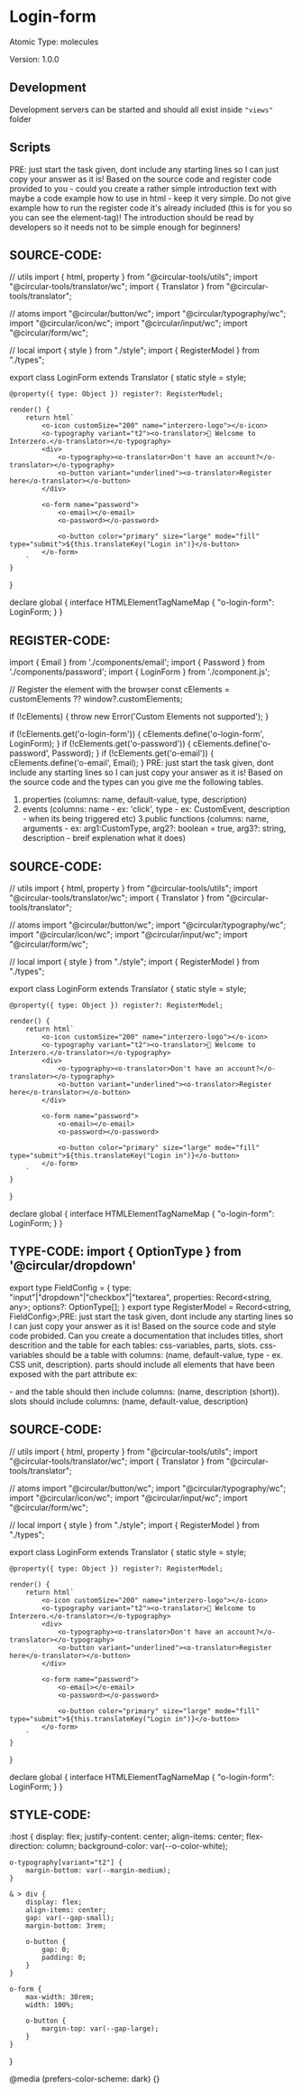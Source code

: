# Login-form

Atomic Type: molecules

Version: 1.0.0

## Development 
Development servers can be started and should all exist inside `"views"` folder

## Scripts 
PRE: just start the task given, dont include any starting lines so I can just copy your answer as it is!
 Based on the source code and register code provided to you - could you create a rather simple introduction text with maybe a code example how to use in html - keep it very simple. Do not give example how to run the register code it's already included (this is for you so you can see the element-tag)! The introduction should be read by developers so it needs not to be simple enough for beginners!

## SOURCE-CODE:
// utils 
import { html, property } from "@circular-tools/utils";
import "@circular-tools/translator/wc";
import { Translator } from "@circular-tools/translator";

// atoms 
import "@circular/button/wc";
import "@circular/typography/wc";
import "@circular/icon/wc";
import "@circular/input/wc";
import "@circular/form/wc";

// local 
import { style } from "./style";
import { RegisterModel } from "./types";

export class LoginForm extends Translator {
    static style = style;

    @property({ type: Object }) register?: RegisterModel;

    render() {
        return html`
            <o-icon customSize="200" name="interzero-logo"></o-icon>
            <o-typography variant="t2"><o-translator>👋 Welcome to Interzero.</o-translator></o-typography>
            <div>
                <o-typography><o-translator>Don't have an account?</o-translator></o-typography>
                <o-button variant="underlined"><o-translator>Register here</o-translator></o-button>
            </div>

            <o-form name="password">
                <o-email></o-email>
                <o-password></o-password>

                <o-button color="primary" size="large" mode="fill" type="submit">${this.translateKey("Login in")}</o-button>
            </o-form>
        `
    }
}


declare global {
    interface HTMLElementTagNameMap {
        "o-login-form": LoginForm;
    }
}
## REGISTER-CODE:
import { Email } from './components/email';
import { Password } from './components/password';
import { LoginForm } from './component.js';

// Register the element with the browser
const cElements = customElements ?? window?.customElements;

if (!cElements) {
  throw new Error('Custom Elements not supported');
}

if (!cElements.get('o-login-form')) {
  cElements.define('o-login-form', LoginForm);
}
if (!cElements.get('o-password')) {
  cElements.define('o-password', Password);
}
if (!cElements.get('o-email')) {
  cElements.define('o-email', Email);
}
PRE: just start the task given, dont include any starting lines so I can just copy your answer as it is!
 Based on the source code and the types can you give me the following tables. 
1. properties (columns: name, default-value, type, description) 
2. events (columns: name - ex: 'click', type - ex: CustomEvent<ClickEvent>, description - when its being triggered etc) 
3.public functions (columns: name, arguments - ex: arg1:CustomType, arg2?: boolean = true, arg3?: string, description - breif explenation what it does)

## SOURCE-CODE:
 // utils 
import { html, property } from "@circular-tools/utils";
import "@circular-tools/translator/wc";
import { Translator } from "@circular-tools/translator";

// atoms 
import "@circular/button/wc";
import "@circular/typography/wc";
import "@circular/icon/wc";
import "@circular/input/wc";
import "@circular/form/wc";

// local 
import { style } from "./style";
import { RegisterModel } from "./types";

export class LoginForm extends Translator {
    static style = style;

    @property({ type: Object }) register?: RegisterModel;

    render() {
        return html`
            <o-icon customSize="200" name="interzero-logo"></o-icon>
            <o-typography variant="t2"><o-translator>👋 Welcome to Interzero.</o-translator></o-typography>
            <div>
                <o-typography><o-translator>Don't have an account?</o-translator></o-typography>
                <o-button variant="underlined"><o-translator>Register here</o-translator></o-button>
            </div>

            <o-form name="password">
                <o-email></o-email>
                <o-password></o-password>

                <o-button color="primary" size="large" mode="fill" type="submit">${this.translateKey("Login in")}</o-button>
            </o-form>
        `
    }
}


declare global {
    interface HTMLElementTagNameMap {
        "o-login-form": LoginForm;
    }
}

## TYPE-CODE: import { OptionType } from '@circular/dropdown'

export type FieldConfig = {
  type: "input"|"dropdown"|"checkbox"|"textarea",
  properties: Record<string, any>;
  options?: OptionType[];
}
export type RegisterModel = Record<string, FieldConfig>;PRE: just start the task given, dont include any starting lines so I can just copy your answer as it is!
 Based on the source code and style code probided. Can you create a documentation that includes titles, short descrition and the table for each tables: css-variables, parts, slots.
css-variables should be a table with columns: (name, default-value, type - ex. CSS unit, description).
parts should include all elements that have been exposed with the part attribute ex: <p part='foo'> - and the table should then include columns: (name, description (short)).
slots should include columns: (name, default-value, description)

## SOURCE-CODE:
// utils 
import { html, property } from "@circular-tools/utils";
import "@circular-tools/translator/wc";
import { Translator } from "@circular-tools/translator";

// atoms 
import "@circular/button/wc";
import "@circular/typography/wc";
import "@circular/icon/wc";
import "@circular/input/wc";
import "@circular/form/wc";

// local 
import { style } from "./style";
import { RegisterModel } from "./types";

export class LoginForm extends Translator {
    static style = style;

    @property({ type: Object }) register?: RegisterModel;

    render() {
        return html`
            <o-icon customSize="200" name="interzero-logo"></o-icon>
            <o-typography variant="t2"><o-translator>👋 Welcome to Interzero.</o-translator></o-typography>
            <div>
                <o-typography><o-translator>Don't have an account?</o-translator></o-typography>
                <o-button variant="underlined"><o-translator>Register here</o-translator></o-button>
            </div>

            <o-form name="password">
                <o-email></o-email>
                <o-password></o-password>

                <o-button color="primary" size="large" mode="fill" type="submit">${this.translateKey("Login in")}</o-button>
            </o-form>
        `
    }
}


declare global {
    interface HTMLElementTagNameMap {
        "o-login-form": LoginForm;
    }
}
## STYLE-CODE:
:host {
    display: flex;
    justify-content: center;
    align-items: center;
    flex-direction: column;
    background-color: var(--o-color-white);
    
    o-typography[variant="t2"] {
        margin-bottom: var(--margin-medium);
    }

    & > div {
        display: flex;
        align-items: center;
        gap: var(--gap-small);
        margin-bottom: 3rem;

        o-button {
            gap: 0;
            padding: 0;
        }
    }

    o-form {
        max-width: 30rem;
        width: 100%;
        
        o-button {
            margin-top: var(--gap-large);
        }
    }

}

@media (prefers-color-scheme: dark) {}